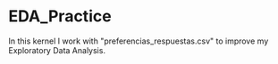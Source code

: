 # EDA_Practice
In this kernel I work with "preferencias_respuestas.csv" to improve my Exploratory Data Analysis.
